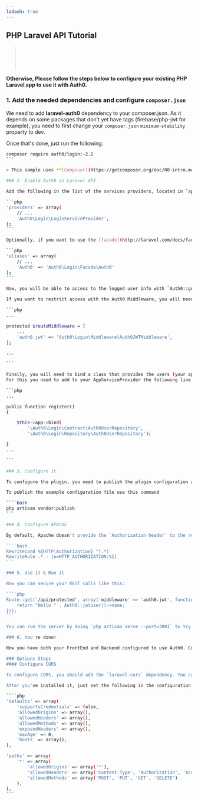 ```yaml
---
lodash: true
---
```


## PHP Laravel API Tutorial

<div class="package" style="text-align: center;">
  <blockquote>
    <a href="/laravel-auth0/master/create-package?path=examples/laravel-api&type=server@@account.clientParam@@" class="btn btn-lg btn-success btn-package" style="text-transform: uppercase; color: white">
      <span style="display: block">Download a Seed project</span>
      <% if (account.userName) { %>
      <span class="smaller" style="display:block; font-size: 11px">with your Auth0 API Keys already set and configured</span>
      <% } %>
    </a>
  </blockquote>
</div>

**Otherwise, Please follow the steps below to configure your existing PHP Laravel app to use it with Auth0.**

### 1. Add the needed dependencies and configure `composer.json`

We need to add **laravel-auth0** dependency to your composer.json. As it depends on some packages that don't yet have tags (firebase/php-jwt for example), you need to first change your `composer.json` `minimum-stability` property to dev.

Once that's done, just run the following:

````bash
composer require auth0/login:~2.1
```

> This sample uses **[Composer](https://getcomposer.org/doc/00-intro.md)**, a tool for dependency management in PHP. It allows you to declare the dependent libraries your project needs and it will install them in your project for you.

### 2. Enable Auth0 in Laravel API

Add the following in the list of the services providers, located in `app/config/app.php`

```php
'providers' => array(
    // ...
    'Auth0\Login\LoginServiceProvider',
);
```

Optionally, if you want to use the [facade](http://laravel.com/docs/facades) called `Auth0` you should also add an alias in the same file

```php
'aliases' => array(
    // ...
    'Auth0' => 'Auth0\Login\Facade\Auth0'
);
```

Now, you will be able to access to the logged user info with `Auth0::getUser()` and hook to the onLogin event  `Auth0::onLogin(function(...))`.

If you want to restrict access with the Auth0 Middleware, you will need to add it in `app/Http/Kernel.php`

```php
...

protected $routeMiddleware = [
	...
	'auth0.jwt' => 'Auth0\Login\Middleware\Auth0JWTMiddleware',
];

...

```

Finally, you will need to bind a class that provides the users (your app model user) each time a user is logged in or a JWT is decoded. You can use the `Auth0UserRepository` provided by this package or build your own (which should implement the `\Auth0\Login\Contract\Auth0UserRepository` interface).
For this you need to add to your AppServiceProvider the following line:

```php
...

public function register()
{

    $this->app->bind(
        '\Auth0\Login\Contract\Auth0UserRepository',
        '\Auth0\Login\Repository\Auth0UserRepository');

}
...

```

### 3. Configure it

To configure the plugin, you need to publish the plugin configuration and complete the file `app/config/laravel-auth0.php` using the information of your Auth0 account.

To publish the example configuration file use this command

````bash
php artisan vendor:publish
```

### 4. Configure APACHE

By default, Apache doesn't provide the `Authorization header` to the request, we can solve that by enabling `mod_rewrite` and adding the following rule to your `.htaccess`:

````bash
RewriteCond %{HTTP:Authorization} ^(.*)
RewriteRule .* - [e=HTTP_AUTHORIZATION:%1]
```

### 5. Use it & Run it

Now you can secure your REST calls like this:

````php
Route::get('/api/protected', array('middleware' => 'auth0.jwt', function() {
    return "Hello " . Auth0::jwtuser()->name;
}));
```

You can run the server by doing `php artisan serve --port=3001` to try all this out.

### 6. You're done!

Now you have both your FrontEnd and Backend configured to use Auth0. Congrats, you're awesome!

### Options Steps
#### Configure CORS

To configure CORS, you should add the `laravel-cors` dependency. You can [check it out here](https://github.com/barryvdh/laravel-cors).

After you've installed it, just set the following in the configuration file for `CORS`:

````php
'defaults' => array(
    'supportsCredentials' => false,
    'allowedOrigins' => array(),
    'allowedHeaders' => array(),
    'allowedMethods' => array(),
    'exposedHeaders' => array(),
    'maxAge' => 0,
    'hosts' => array(),
),

'paths' => array(
    '*' => array(
        'allowedOrigins' => array('*'),
        'allowedHeaders' => array('Content-Type', 'Authorization', 'Accept'),
        'allowedMethods' => array('POST', 'PUT', 'GET', 'DELETE')
    ),
),
```
